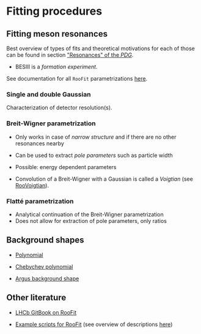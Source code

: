 # Fitting procedures

## Fitting meson resonances

Best overview of types of fits and theoretical motivations for each of those can be
found in section
["Resonances" of the _PDG_](http://pdg.lbl.gov/2018/reviews/rpp2018-rev-resonances.pdf).

- BESIII is a _formation experiment_.

See documentation for all `RooFit` parametrizations
[here](https://root.cern/doc/master/group__Roofit.html).

### Single and double Gaussian

Characterization of detector resolution(s).

### Breit-Wigner parametrization

- Only works in case of _narrow structure_ and if there are no other resonances nearby

- Can be used to extract _pole parameters_ such as particle width

- Possible: energy dependent parameters

- Convolution of a Breit-Wigner with a Gaussian is called a _Voigtian_ (see
  [RooVoigtian](https://root.cern.ch/doc/master/classRooVoigtian.html)).

### Flatté parametrization

- Analytical continuation of the Breit-Wigner parametrization
- Does not allow for extraction of pole parameters, only ratios

## Background shapes

- [Polynomial](https://root.cern/doc/master/classRooPolynomial.html) ​

- ​[Chebychev polynomial](https://root.cern.ch/doc/master/classRooChebychev.html) ​

- ​[Argus background shape](https://root.cern/doc/master/classRooArgusBG.html) ​

## Other literature

- [LHCb GitBook on RooFit](https://lhcb.github.io/ostap-tutorials/fitting/decorations.html)

- [Example scripts for RooFit](https://root.cern.ch/root/html/tutorials/roofit/index.html)
  (see overview of descriptions
  [here](https://root.cern.ch/doc/master/group__tutorial__roofit.html))
